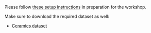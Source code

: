 <!-- If the setup instructions need to change, please file an issue here: https://github.com/carpentries-incubator/deep-learning-intro -->
Please follow [these setup instructions](https://carpentries-incubator.github.io/deep-learning-intro/setup/) in preparation for the workshop.

Make sure to download the required dataset as well:
- [Ceramics dataset]([https://zenodo.org/record/5071376/files/weather_prediction_dataset_light.csv?download=1](https://raw.githubusercontent.com/esciencecenter-digital-skills/deep-learning-archaeology/main/data/subset_ceramics_v21032023.csv))

